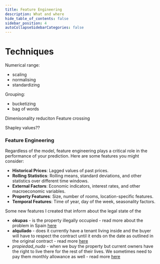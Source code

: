 ```yaml
---
title: Feature Engineering
description: What and where
hide_table_of_contents: false
sidebar_position: 4
autoCollapseSidebarCategories: false
---
```



# Techniques

Numerical range:  
- scaling  
- normalising
- standardizing  

Grouping:  
- bucketizing  
- bag of words  


Dimenisonality reduciton
Feature crossing

Shapley values??


### Feature Engineering
Regardless of the model, feature engineering plays a critical role in the performance of your prediction. Here are some features you might consider:
- **Historical Prices**: Lagged values of past prices.
- **Rolling Statistics**: Rolling means, standard deviations, and other statistics over different time windows.
- **External Factors**: Economic indicators, interest rates, and other macroeconomic variables.
- **Property Features**: Size, number of rooms, location-specific features.
- **Temporal Features**: Time of year, day of the week, seasonality factors.



Some new features  I created that inform about the legal state of the 
- **okupas** - is the property illegally occupied - read more about the problem in Spain [here](https://www.idealista.com/en/news/legal-advice-in-spain/2024/04/15/816509-squatting-in-spain-understanding-spain-s-okupas-problem)
- **alquilado** - does it currently have a tenant living inside and the buyer will have to respect the contract until it ends on the date as outlined in the original contract - read more [here](https://www.thelocal.es/20230817/buying-a-property-in-spain-with-a-tenant-living-in-it-how-does-it-work)
- *propiedad_nuda* - when we buy the property but current owners have the right to live there for the rest of their lives. We sometimes need to pay them monthly allowance as well - read more [here](https://www.eliasymunozabogados.com/en/blog/nuda-propiedad-what-it-and-how-it-differs-usufruct-and-full-ownership)